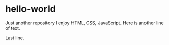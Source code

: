 # hello-world
Just another repository
I enjoy HTML, CSS, JavaScript. 
Here is another line of text. 



Last line. 
